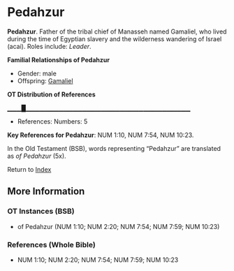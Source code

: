 # Pedahzur
**Pedahzur**. 
Father of the tribal chief of Manasseh named Gamaliel, who lived during the time of Egyptian slavery and the wilderness wandering of Israel (acai). 
Roles include: 
_Leader_. 




**Familial Relationships of Pedahzur**


* Gender: male
* Offspring: [Gamaliel](Gamaliel.2.md)


**OT Distribution of References**

▁▁▁█▁▁▁▁▁▁▁▁▁▁▁▁▁▁▁▁▁▁▁▁▁▁▁▁▁▁▁▁▁▁▁▁▁▁▁
* References: Numbers: 5



**Key References for Pedahzur**: 
NUM 1:10, NUM 7:54, NUM 10:23. 


In the Old Testament (BSB), words representing “Pedahzur” are translated as 
*of Pedahzur* (5x). 




Return to [Index](00-Index.md)

## More Information

### OT Instances (BSB)

* of Pedahzur (NUM 1:10; NUM 2:20; NUM 7:54; NUM 7:59; NUM 10:23)



### References (Whole Bible)

* NUM 1:10; NUM 2:20; NUM 7:54; NUM 7:59; NUM 10:23



